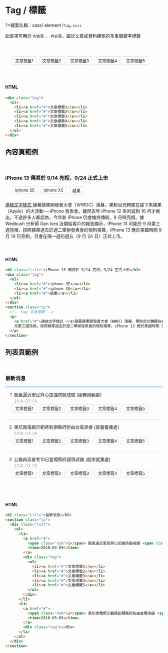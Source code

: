 # Tag / 標籤

?>檔案名稱：sass/ element /`tag.scss`

此區塊可用於 `列表頁` 、 `內容頁`，屬於文章或資料類型的多重關鍵字標籤

<div class="demo">
<div class="tag">
    <ul>
        <li><a href=javascript:;>文章標籤1</a></li>
        <li><a href=javascript:;>文章標籤2</a></li>
        <li><a href=javascript:;>文章標籤3</a></li>
        <li><a href=javascript:;>文章標籤4</a></li>
        <li><a href=javascript:;>文章標籤5</a></li>
    </ul>
</div>
</div>

<!-- tabs:start -->

#### **HTML**

```html
<div class="tag">
  <ul>
    <li><a href="#">文章標籤1</a></li>
    <li><a href="#">文章標籤2</a></li>
    <li><a href="#">文章標籤3</a></li>
    <li><a href="#">文章標籤4</a></li>
    <li><a href="#">文章標籤5</a></li>
  </ul>
</div>
```

<!-- tabs:end -->

## 內容頁範例

<section class="demo">
    <h3 class="title">
  iPhone 13 傳將於 9/14 亮相，9/24 正式上市</h3>
<div class="tag">
  <ul>
    <li><a href=javascript:;>iphone SE</a></li>
    <li><a href=javascript:;>iphone XS</a></li>
    <li><a href=javascript:;>蘋果</a></li>
  </ul>
</div>
<section class="cp">
  <!-- tag 文章標籤 -->
  <p><a href="#">連結文字樣式 </a>隨著蘋果開發者大會（WWDC）落幕，果粉目光轉擺在接下來蘋果（Apple）的大活動──iPhone 發表會。雖然去年 iPhone 12 系列延到 10 月才推出，不過許多人都認為，今年新 iPhone 仍會維持傳統，9 月時亮相。據 Wedbush 分析師 Dan Ives 近期給客戶的報告顯示，iPhone 13 可能於 9 月第三週亮相，按照蘋果過去於週二舉辦發表會的規則推算，iPhone 13 應於美國時間 9 月 14 日亮相，且會在隔一週的週五（9 月 24 日）正式上市。</p>
</section>

</section>

<!-- tabs:start -->

#### **HTML**

```html
<h2 class="title">iPhone 13 傳將於 9/14 亮相，9/24 正式上市</h2>
<div class="tag">
  <ul>
    <li><a href="#">iphone SE</a></li>
    <li><a href="#">iphone XS</a></li>
    <li><a href="#">蘋果</a></li>
  </ul>
</div>
<section class="cp">
  <!-- tag 文章標籤 -->
  <p>
    <a href="#">連結文字樣式 </a>隨著蘋果開發者大會（WWDC）落幕，果粉目光轉擺在接下來蘋果（Apple）的大活動──iPhone 發表會。雖然去年 iPhone 12 系列延到 10 月才推出，不過許多人都認為，今年新 iPhone 仍會維持傳統，9 月時亮相。據 Wedbush 分析師 Dan Ives 近期給客戶的報告顯示，iPhone 13 可能於 9
    月第三週亮相，按照蘋果過去於週二舉辦發表會的規則推算，iPhone 13 應於美國時間 9 月 14 日亮相，且會在隔一週的週五（9 月 24 日）正式上市。
  </p>
</section>
```

<!-- tabs:end -->

## 列表頁範例

<div class="demo">
<h3 class="title">最新消息</h3>
<section class="lp">
  <div class="list">
    <ul>
      <li>
        <a href="#">
          <span class="num">1</span> 颱風逼近軍民齊心加強防颱戒備 <span class="dept">(服務照顧處)</span>
          <time>2018-03-09</time>
        </a>
        <div class="tag">
          <ul>
            <li><a href=javascript:;>文章標籤1</a></li>
            <li><a href=javascript:;>文章標籤2</a></li>
            <li><a href=javascript:;>文章標籤3</a></li>
            <li><a href=javascript:;>文章標籤4</a></li>
            <li><a href=javascript:;>文章標籤5</a></li>
          </ul>
        </div>
      </li>
      <li>
        <a href="#">
          <span class="num">2</span> 東坑微電網示範將到期縣府盼由台電承接 <span class="dept"> (就養養護處)</span>
          <time>2018-03-09</time>
        </a>
        <div class="tag">
          <ul>
            <li><a href=javascript:;>文章標籤1</a></li>
            <li><a href=javascript:;>文章標籤2</a></li>
            <li><a href=javascript:;>文章標籤3</a></li>
            <li><a href=javascript:;>文章標籤4</a></li>
            <li><a href=javascript:;>文章標籤5</a></li>
          </ul>
        </div>
      </li>
      <li>
        <a href="#">
          <span class="num">3</span> 公務員高普考10日登場縣府謹慎試務 <span class="dept"> (就學就業處)</span>
          <time>2018-03-09</time>
        </a>
        <div class="tag">
          <ul>
            <li><a href=javascript:;>文章標籤1</a></li>
            <li><a href=javascript:;>文章標籤2</a></li>
            <li><a href=javascript:;>文章標籤3</a></li>
            <li><a href=javascript:;>文章標籤4</a></li>
            <li><a href=javascript:;>文章標籤5</a></li>
          </ul>
        </div>
      </li>
    </ul>
  </div>
</section>
</div>

<!-- tabs:start -->

#### **HTML**

```html
<h2 class="title">最新消息</h2>
<section class="lp">
  <div class="list">
    <ul>
      <li>
        <a href="#">
          <span class="num">1</span> 颱風逼近軍民齊心加強防颱戒備 <span class="dept">(服務照顧處)</span>
          <time>2018-03-09</time>
        </a>
        <div class="tag">
          <ul>
            <li><a href="#">文章標籤1</a></li>
            <li><a href="#">文章標籤2</a></li>
            <li><a href="#">文章標籤3</a></li>
            <li><a href="#">文章標籤4</a></li>
            <li><a href="#">文章標籤5</a></li>
          </ul>
        </div>
      </li>
      <li>
        <a href="#">
          <span class="num">2</span> 東坑微電網示範將到期縣府盼由台電承接 <span class="dept"> (就養養護處)</span>
          <time>2018-03-09</time>
        </a>
        <div class="tag"></div>
      </li>
    </ul>
  </div>
</section>
```

<!-- tabs:end -->

<style>
.demo{
  margin:4em 0;
}
.demo .tag {
  margin-bottom: 1em;
  position: relative;

}
.demo .tag:before {
    content: '';
    width: 16px;
    height: 16px;
    position: absolute;
    left: 0;
    top: 0.5em;
    background: url(https://hywebu00.github.io/HyUI_v4.0/images/basic/icon_tag.svg) no-repeat center center;
    background-size: 16px;
  }
.demo .tag ul{
      margin: 0;
  padding: 0;
  list-style: none;
    display: flex;
    flex-wrap: wrap;
    margin-left: 1.5em;
}
.demo .tag li {
      margin: 0 0.5em 0.5em 0;
      flex: 0 0 auto;
    }

.demo .tag a {
        display: block;
        font-size: 0.938em;
        border: 1px solid #ddd;
        padding: 0.2em 0.75em;
        color:#222;
        font-weight:400;
        text-decoration:none;
      }
.lp .list>ul {
    list-style-type: none;
    padding: 0;
    border-top: 2px solid #06c;
}
.lp .list>ul>li{
    padding: 1em 0;
    border-bottom: 1px solid #DDD;
    position: relative;
}
.lp .list>ul>li>a {
    display: block;
    padding-left: 2em;
    position: relative;
    line-height: 1.45em;
    color: #222;
    text-decoration: none;
}
.lp .list>ul>li>a .num {
    width: 1.5em;
    text-align: right;
    position: absolute;
    top: 0;
    left: 0;
}
.lp .list>ul>li time {
    display: block;
    color: #AAA;
    font-size: .938em;
}
.lp .list>ul>li .tag{
      margin-bottom: 0em;
}
</style>
